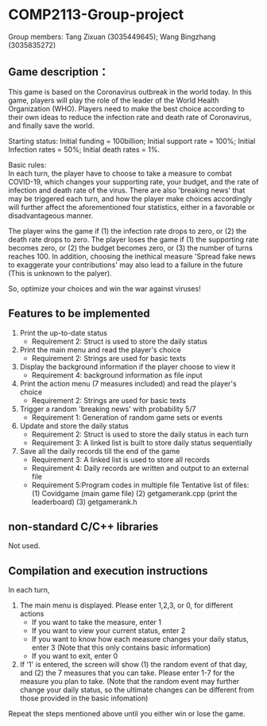 # COMP2113-Group-project

Group members: Tang Zixuan (3035449645); Wang Bingzhang (3035835272)

## Game description：

This game is based on the Coronavirus outbreak in the world today. In this game, players will play the role of the leader of the World Health Organization (WHO). Players 
need to make the best choice according to their own ideas to reduce the infection rate and death rate of Coronavirus, and finally save the world.

Starting status: 
Initial funding = 100billion; 
Initial support rate = 100%; 
Initial Infection rates = 50%;
Initial death rates = 1%.

Basic rules:  
In each turn, the player have to choose to take a measure to combat COVID-19, which changes your supporting rate, your budget, and the rate of infection and death rate of the 
virus. There are also 'breaking news' that may be triggered each turn, and how the player make choices accordingly will further affect the aforementioned four statistics, either in a favorable or disadvantageous manner. 

The player wins the game if (1) the infection rate drops to zero, or (2) the death rate drops to zero. The player loses the 
game if (1) the supporting rate becomes zero, or (2) the budget becomes zero, or (3) the number of turns reaches 100. In addition, choosing the inethical measure 'Spread fake news to exaggerate your contributions' may also lead to a failure in the future (This is unknown to the palyer). 

So, optimize your 
choices and win the war against viruses!

## Features to be implemented
1. Print the up-to-date status
   - Requirement 2: Struct is used to store the daily status
2. Print the main menu and read the player's choice
   - Requirement 2: Strings are used for basic texts
3. Display the background information if the player choose to view it
   - Requirement 4: background information as file input
4. Print the action menu (7 measures included) and read the player's choice
   - Requirement 2: Strings are used for basic texts
5. Trigger a random 'breaking news' with probability 5/7
   - Requirement 1: Generation of random game sets or events
6. Update and store the daily status
   - Requirement 2: Struct is used to store the daily status in each turn
   - Requirement 3: A linked list is built to store daily status sequentially
7. Save all the daily records till the end of the game
   - Requirement 3: A linked list is used to store all records
   - Requirement 4: Daily records are written and output to an external file
   - Requirement 5:Program codes in multiple file
                   Tentative list of files: (1) Covidgame (main game file) (2) getgamerank.cpp (print the leaderboard) (3) getgamerank.h 

## non-standard C/C++ libraries
Not used.

## Compilation and execution instructions
In each turn,
1. The main menu is displayed. Please enter 1,2,3, or 0, for different actions
   - If you want to take the measure, enter 1
   - If you want to view your current status, enter 2
   - If you want to know how each measure changes your daily status, enter 3 (Note that this only contains basic information)
   - If you want to exit, enter 0
2. If '1' is entered, the screen will show (1) the random event of that day, and (2) the 7 measures that you can take. Please enter 1-7 for the measure you plan to take. (Note that the random event may further change your daily status, so the ultimate changes can be different from those provided in the basic infomation)

Repeat the steps mentioned above until you either win or lose the game. 
